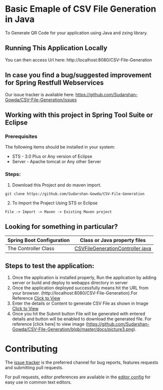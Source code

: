 # Basic Emaple of CSV File Generation in Java
  To Generate QR Code for your application using Java and zxing library.

## Running This Application Locally

You can then access Url here: http://localhost:8080/CSV-File-Generation


## In case you find a bug/suggested improvement for Spring Restfull Webservices
Our issue tracker is available here: https://github.com/Sudarshan-Gowda/CSV-File-Generation/issues


## Working with this project in Spring Tool Suite or Eclipse

### Prerequisites
The following items should be installed in your system:
* STS - 3.0 Plus or Any version of Eclipse
* Server - Apache tomcat or Any other Server

### Steps:

1) Download this Project and do maven import.
```
git clone https://github.com/Sudarshan-Gowda/CSV-File-Generation
```
2) To Import the Praject Using STS or Eclipse
```
File -> Import -> Maven -> Existing Maven project
```


## Looking for something in particular?

|Spring Boot Configuration | Class or Java property files  |
|--------------------------|---|
|The Controller Class | [CSVFileGenerationController.java](https://github.com/Sudarshan-Gowda/CSV-File-Generation/blob/master/src/main/java/com/star/sud/csv/controller/CSVFileGenerationController.java) |


## Steps to test the application:

1) Once the application is installed properly, Run the application by adding server or build and deploy to webapps directory in server
2) Once the application deployed successfully means hit the URL from your browser. (http://localhost:8080/CSV-File-Generation).For Reference [Click to View](https://github.com/Sudarshan-Gowda/CSV-File-Generation/blob/master/docs/picture1.png)
3) Enter the details or Content to generate CSV File as shown in Image [Click to View](https://github.com/Sudarshan-Gowda/CSV-File-Generation/blob/master/docs/picture2.png)
4) Once you hit the Submit button File will be generated with entered details and button will be enabled to download the generated file. For reference [click here] to view image (https://github.com/Sudarshan-Gowda/CSV-File-Generation/blob/master/docs/picture3.png).
   
# Contributing

The [issue tracker](https://github.com/Sudarshan-Gowda/CSV-File-Generation/issues) is the preferred channel for bug reports, features requests and submitting pull requests.

For pull requests, editor preferences are available in the [editor config](.editorconfig) for easy use in common text editors. 

